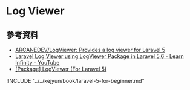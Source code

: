 # Log Viewer

## 參考資料
* [ARCANEDEV/LogViewer: Provides a log viewer for Laravel 5](https://github.com/ARCANEDEV/LogViewer)
* [Laravel Log Viewer using LogViewer Package in Laravel 5.6 - Learn Infinity - YouTube](https://www.youtube.com/watch?v=1g0Q3BtxYKQ)
* [[Package] LogViewer (For Laravel 5)](https://laracasts.com/discuss/channels/general-discussion/package-logviewer-for-laravel-5)


!INCLUDE "../../kejyun/book/laravel-5-for-beginner.md"
